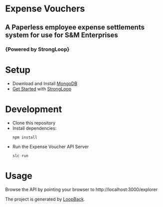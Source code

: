 # Expense Vouchers
## A Paperless employee expense settlements system for use for S&M Enterprises
### {Powered by StrongLoop}

# Setup
* Download and Install [MongoDB](https://www.mongodb.org/)
* [Get Started](https://strongloop.com/get-started/) with [StrongLoop](https://strongloop.com/)

# Development
* Clone this repository
* Install dependencies:
  ```
  npm install
  ```
* Run the Expense Voucher API Server
  ```
  slc run
  ```

# Usage
Browse the API by pointing your browser to http://localhost:3000/explorer

The project is generated by [LoopBack](http://loopback.io).

